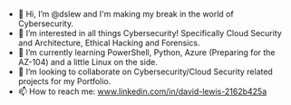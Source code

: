 - 👋 Hi, I’m @dslew and I'm making my break in the world of Cybersecurity.
- 👀 I’m interested in all things Cybersecurity! Specifically Cloud Security and Architecture, Ethical Hacking and Forensics.
- 🌱 I’m currently learning PowerShell, Python, Azure (Preparing for the AZ-104) and a little Linux on the side.
- 💞️ I’m looking to collaborate on Cybersecurity/Cloud Security related projects for my Portfolio.
- 📫 How to reach me: www.linkedin.com/in/david-lewis-2162b425a

<!---
dslew/dslew is a ✨ special ✨ repository because its `README.md` (this file) appears on your GitHub profile.
You can click the Preview link to take a look at your changes.
--->
